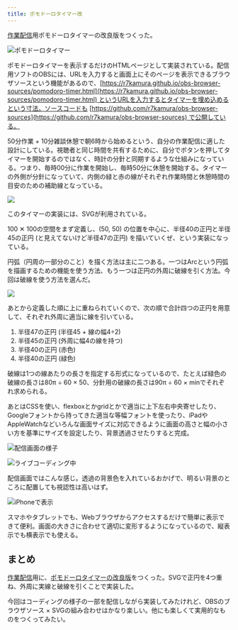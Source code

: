 ```yaml
---
title: ポモドーロタイマー改
---
```

[作業配信](https://www.youtube.com/c/r7kamura)用ポモドーロタイマーの改良版をつくった。

![](https://lh3.googleusercontent.com/docs/ADP-6oGD41amzf2wx9Q_AIBAoiWARsDFswB85Zxl92_VSQYihxBuW0C3Bj1-tecsufqYyDGZurw0x5EREdxsQWUAiZJWRJ984ArgJVH9qrCbpBGR-Q0PquVnaHEcU0YhNvK3u6d-NYddeRdsFHm3l2e7PwDOk6j5t8wVI02ihIJbbYWpCHE3G0hC9liEv1NP4onLPtU1rtm42N_XOMmKZITbUfon4IJn_p4LXBRZ3HIBZY8R_iuBfj2p14RB_dmp-CzFIkkuuQhg6SdVVg0PqYekjuUVDhN-vGF6WN25BlAuweQnnDeg3Wuih3WQ0-xGnMl0zJwCMYzstDoZ6wGHGovo2E3LF6FXhw0Z0ZUSWXZph2HbSsCCZgknAYpCO-dRTUoVifybF2-xKghG9u3Me6fvr-qtmnWR6utj30aL0Un_L9x4s51vRO_YYFee1E_TZYe4MLpn_22MXySUszYXX7oVwxG7UsB07f0hLWD22iV-4VnAvu_OClhENjAXwZgDKf1lt7O8Ym-n6UWmfGWijGID5VpHo5gXdrAwb-45XOO2TMX54AQTxV0GJl_y774d6U7PxR7dDKrEz_A2UFdQWZfFN2loW3JI8e05VwyR1T-XI7jEKwfHOu9iY9eoCDp0IuPpyAfz7oqpkJ7zgTWv46rqaVCFZ2XBSjMikLrQ866FriWAoqXBhMqWtqFXX53M11sO-RVOsz-s4IMNg4M0vAS7dl-sXqnvoYg79tP-WH1c6zuO2SDYq5h87lB96d1E8qnNsQcTLaXxLtN81RO1ZzNlqsxL75AkU-zl6hJO3Sbibd2t7vKe4CQGnWbZYOFdFN9wiS9vSTeJoC0Is7zZ0tko37eLgk8dEB28btAxx2Smio5NKdv0WyvBq0mezeRh_upC7NxPqFPW862A7J1ycFNH80XtHS2StG8yCsqmxc8zVlNM9MonFNIj5vaiL3As0sRIEOSAKjc0YcGat3E7UYJSMU8r4na0qU_MpKbNPjxG6ALqv7rNC2nCQY6Bx8UDRIYcVjX7ElcJ2sPFSBI3Qr5xDyFJXAR2tHgCmWUuE7uWaVxy2wIWaQxK8-yVKOeD4_gC3FBEm7O-AoZDJp-7C-NHvU6L9IIQHacNWmMQP8EH7dV1S4u7PBrbFTxxxo2C0Q36CUS6Md3wlBFAgz_0_I32R72RDlQTuGcdK-bgVf-cBWDs5uQM3LT-Bs_cez6A82pBYCBWybFC6iScr_KiISA6a9tlHyhmm78NivfL0mgVGWhhBGrvbQ "ポモドーロタイマー")

ポモドーロタイマーを表示するだけのHTMLページとして実装されている。配信用ソフトのOBSには、URLを入力すると画面上にそのページを表示できるブラウザソースという機能があるので、[https://r7kamura.github.io/obs-browser-sources/pomodoro-timer.html](https://r7kamura.github.io/obs-browser-sources/pomodoro-timer.html) というURLを入力するとタイマーを埋め込めるという寸法。ソースコードも [https://github.com/r7kamura/obs-browser-sources](https://github.com/r7kamura/obs-browser-sources) で公開している。

50分作業 + 10分雑談休憩で朝6時から始めるという、自分の作業配信に適した設計にしている。視聴者と同じ時間を共有するために、自分でボタンを押してタイマーを開始するのではなく、時計の分針と同期するような仕組みになっている。つまり、毎時00分に作業を開始し、毎時50分に休憩を開始する。タイマーの外側が分針になっていて、内側の緑と赤の線がそれぞれ作業時間と休憩時間の目安のための補助線となっている。

![](https://lh3.googleusercontent.com/docs/ADP-6oHyIEhqy-ItlYnd5H5P4YVT54LcyKLCG9loY4xZC6pvDmz8d1ZOrOi7hJJ7JPJ8vJnctxxoZJsPWLmW40Aj2SYMq5yqEeU2WtKg7ol_69r_vcYfVX2yAh-DPx0D4IL4y38uMZmf2hN10cbYlhto0Nv1fwoZEJnsWqCFnWv0oEE3rjNC5sXCNqn2mNva-jc6AXUbaahp7QhYjo49OZwYdwIUfFPtLl-UtWcNFtF79wXuBthmLiwbZajJUfEIUCCUD3VnvqSoVTf80lsf8Lzf2_rUvinouIWKeJByyEJ1itFkTlbgDHFgffzmkc8dFOvX1sbWblvqyTPS6FU8qU3i4btY9apQ6UkUAyoLTfbQ1c3cRhWkL5MWlEOt7kAaDd0ZXI0AoRUTCeTpN6pa5oLxsEB2B2AWui08UujqTUmWXMuYousFm9H_48HIGvfRU3EYBf8eQP01fuC6ILt-RIEDJEBRO7NqcOn2gFgVXj2Gq7idseXKEB1IPJTVwSPrJZ-wfmG6-kmiacJs5KH08wHefgRD-ySytB-0nGK8U1ExcqKIdbBjXQRmciiKK_QzSqMR8XcB0XDRWl6-FEXtGLWHvAXJFOunhB4_Yx7QDOU7uE24wrxjzSH3OQiIfdbOyGOyhoZ0TAFaxw2LYy-ryVNxnDyw8e6SDu8hNk2zvvjyMFkf1EekjrXd12Ty6JjBwuSPkk3IBI2ezUdo-o5jgNj9eFTc3_TFyxTU5TVRe9nFyC4tBoUjy6AtcxlSeY7GGU7RZZZrAg3IidS8lAkRgodbzMXdqydjnGblvaPWvh46JpErfL9p0--3fCe97-mw8HeLpRtcLEQfd44x-rw5qpohUXlhQl3FMGGK_9rRR4Ru12VQi3JqgKsxzmbuza-Xkknt93RFYAw6yvRutjAhMN3UPVMAtsvRbsRGAiHYUfy32YJXnXwQqKkyiX-indWL_D24OJcIwz45Fn-PyJA6MQFEP4Lp4asa7UmqPpxaui5Ruy3DjbVccteBPstfR5EYlhb117e9KXXrRMqO5wBtq7rQvSN5dP4iPrnN7ia48sGkdTbW5OmzEGqP61v7Gdj_IAyDDBjCYfPktucwZkiYcXreCSaR0vvQ8lmnwHPwcYZL2nRddeCHeQr_tbhY6cekdo-hpvRkpOnvqlLrn3Vwx1mwVA5NwpQldFLObX1xVhsQ3GdALv88ZjQNgsyuv-Uh_ARUeRBezwizOK28rQQlBEcRxQM90MUvBu4SORI2fSjUSwoVNGVEOg)

このタイマーの実装には、SVGが利用されている。

100 ✕ 100の空間をまず定義し、(50, 50) の位置を中心に、半径40の正円と半径45の正円 (と見えてないけど半径47の正円) を描いていくぜ、という実装になっている。

円弧（円周の一部分のこと）を描く方法は主に二つある。一つはArcという円弧を描画するための機能を使う方法、もう一つは正円の外周に破線を引く方法。今回は破線を使う方法を選んだ。

![](https://lh3.googleusercontent.com/docs/ADP-6oF6YKP5CKYAhiSTuF1I9YEgjKwk0rpr-3sXv0aEgleQzgBsjL_wKERM4bgpFUcW6u4xzcge1ZFLLm186S1W6YdSrGVi7DgoW6WU4wn6nqZNxFl9IQFQ1J0fzt5jQkVyHARPJl6_xYpwl4cSQqQ8Ouu-YMG55opsWl3dt-8KO1zwDiy2HOMlo29AyMPIcHQCjf189DakXl6MmBN4bNggVqmM9ghubLG8yh-dcJppp_mkGk3ACfO5x6FeYh8-IAETCZdb2Enin6_KY7QGZA_GcSj8Z0WN_7sffmf0S0Z5THui6YXFXN7-4FoPj87xgbKm-VxLmHgDuUMkIamHWHHoGfFgeeGmG1igh_FRLwu_qx0RG19Y9DngDcHU8ogqNHBaLPFAIB0BOfQqybg_hq-j8F4oC59ZZCvYD8HqQ3bE1y54BLmDmU6sr9NiLdUpsEdL97r9fhOg0X4VurrDkf6amOKvC4yrq0qwYW64fh5ok9B2IWKPn5Q_5p53kwknUMxQANSpVpYJC5Ak4syPta6T1BMD8p_9TMz4SjMdLVp_fnfRKFu4PdNeej11jdjlhzFdw3Q0pEdb3z0Iyb6DMDxuQsIttrP0v2RWhuZVkMDB6WHb0oNYpPI6wjcsdpFDAuhEofUQaWobcRIwaIx9OuvxivfK-zCPKYUDW9I0vPk_-aZ62avr8cSbZ6vIJQVV-AlCbGgQw2hpyTy6Z724bD8aZr0sbLDRWBBmVJZuAai4F0y0KwtzfC25l5mgbx1-ONahy1-ohv4VDV7eC7vVINAms9ADc8VDqKfR2FijfZRIX5NZPj236612q0ef0PWfutXMOidHSv_XpYbx_dJHaet4kT3OXZAch1IVKJmxLNOGyx3pLlQF4PkiKfiLnZ6DIntvea0qOEpID2i011W1Cn1Ft0v6PBre82b7v9Pnm2aL0vvot7EEmB0GrQ-9mAoRbROr4aEiEHnRQiM01d1M5DI2D6L40ozBSdRut-rqIYLUU55loj9rdqHDSV45iKfpJMpmxIPVohETP3wXnNf3fE9TTOY03JJH6TVBmz43Youxwextj41AirRUhWaNDuiEnCEWQ4z1S-3wWi7ZfLSnNQKedoc0b4LZs_ciTm7jI6NcDWzy1pU8JVxUB6OrqPylvaA0avLMcvtbtR2bYNEpcF7amuXt_zW7BKnOwCrV7KzTRJVh5e0H2o9a5X8VvjhSTe9YUPWRPKuvE90gD2h5n0PNrtMhIkiUcW_N5sH9JRHDW3_T43d51g)

あとから定義した順に上に重ねられていくので、次の順で合計四つの正円を用意して、それぞれ外周に適当に線を引いている。

1.  半径47の正円 (半径45 + 線の幅4÷2)
2.  半径45の正円 (外周に幅4の線を持つ)
3.  半径40の正円 (赤色)
4.  半径40の正円 (緑色)

破線は1つの線あたりの長さを指定する形式になっているので、たとえば緑色の破線の長さは80π ÷ 60 × 50、分針用の破線の長さは90π ÷ 60 × minでそれぞれ求められる。

あとはCSSを使い、flexboxとかgridとかで適当に上下左右中央寄せしたり、Googleフォントから持ってきた適当な等幅フォントを使ったり、iPadやAppleWatchなどいろんな画面サイズに対応できるように画面の高さと幅の小さい方を基準にサイズを設定したり、背景透過させたりすると完成。

![](https://lh3.googleusercontent.com/docs/ADP-6oH_kiit3E6Hm57Q-aBtemwWmZ7uCXGN-Pjh0ZhBS4wS1vi3bpw82v1Zb6Aj3ifa4qE0K6CcEkrbq713QvXwEZS7Zx0wNhyDGfjbMOAI7wq7jDkcRVrQTLUJGGrgrJEDjnOkSZCKVYc14PNvYaJb5EyNK4LG8T8GxBxT8uoS2IRVtn0kfsYiUN9ylWtECZBB1sMHbPveHA76bwwC8167n5o8KeUp22bI0Pt_tTEGRGXFv2t5Daech1BFO42kKHq1aJFF0gUSWSnsU4QfBFSzBqJCwowiNgJdrjZTZjQbJjmWQR-_b_esNDiTGGMt2Jur6w4HNJazTcnlbGA8PRC0XdgKc10iBc9stVh3zWgq1C_DMHNMMqp5yqeKIFg-hrV2m55adKfwVo-Lwz_q46-f7u7Wr6-31lV-KARZH5mSnq48jUinVQrq8C8UsWTw8-VXv8ZjAsA_40L1VSZ9tBj5aLeAYrpxV1UTtvPshF_JAmFsx2S3RZ-0HlqVdzP7rDK2uwrvdXHpZNRZ1Iwc0PVyn72zQWwoPw0YUsFzLTsU_-CSG_iys5pAavGhRNK7SwXvOBzpkXymtxxVYCK4-U_fvSx37o6Yv9-l-pb_44Fjq3aEOXe7zOHheAcQ24NQndnM6O0KCNNQ-m9yNeBhQCNuGcp7gZ6ggtkQ2GS-JCEgh-PqjZbGXMYdF29pUcq5o1iqc--3IHE8CVLcmxUIHoS5uu-HxDR4Q9K4Xr2TQ0cymSAIfqphy3ep5bNuX1C-oO86QBwkjVtN8euEUmcmYLEDg0MMQJ3uJ5EAF-SXqUNB2pzWoGMv-35rrw8NsyvlrIZyX_V38jyifZ2texfaw3fFE-w73b9z0uxLKAm3PcdJSjnSq8TkddLWwtGCFqZK69Br8k9pGC9YNznNdPTi-HgBidUOYrGDS7TKuH-cJZVZb2L_AnNdrTRVZQm8kEx0eoc6kMd-AMxSPSPLOVzClEDMSjmGDfPmiTyMDoOUDB2F35Mi3nuHg1GHOLWDZFUwUs2-DEV3gfAbEElL7gIKdoS-rEgoHSPUmdW_y88l9IWe4oR0TvGGkVaqK1Z0nkFjAOZiYHW5Ep3pHZNJ-f6PUlTjvWaztczdc5nEmZlCBPg6bX93QnooPKQsysNU5FKmx9aYN0xfZbejxObDOvyPHxuOfMWXX5RhqfuiSxHpsuSOFPSbI1kjEeVBDyV0ag5GFuC-K3e6AJ60S2dw1Zq691DHrF_FO_jvGtEw-zUTc2U_tcc3EaXtCw "配信画面の様子")

![](https://lh3.googleusercontent.com/docs/ADP-6oFPH0FsjURdwjEjNVEifTkYNRkip7I1EaSwEBWtF699WpPrpPR-WESFc7FCvUtM4ZY2CaSTjPGfwO_555TdqpuLig-GmmMVYzirYClbPbs6i0PSj4ppVNXhmo7bJzAIg1uMea8EwwTh3LMoaJYU5UUaux6HxAF-fSuzyYHuDdBBlq22EyKrNg6qQ31uREOE9i_FMqVAI6XuB-Ut4rao1p-F1WeO-2UyalfuHDVYx-N-tPPwgvqVw8zakYkRo5xsZ_ug8Lk0enNVZs3RJ6_Fm7R5sfSuOr-OZgONYDOLgs8UctW7JWoqWy7SjSsqZftCzchk1QMkgAo8IEwl62r6SBWgqX-p5jcwHo1ZVmVIOg5yxjdYgbk3zRVPvIZiT-6_eveu13vkfQdE1j7utERcu9NoaRmyGpqZF-ux80x4ZgzbdFn_aiNaePzQuRmzmrhZhnctpYltlS2kGIJ8czAweQ_nAYDUxhNj049qUQlXYotetYf9Mzo07F6rTLnn3qhnlzfaJFBOwx52KQXnFkWz46hUbxCJt4m8YHDUjUPG3MPWDCOhg3stG3KWt2MFeHXXjJOhhZqXLWdnBxMQ1m-OdCtohgokgVt-CcB4-LDI4QZR0tICaFnRd2neM3D97U86XOt6KSyhRu9DncVjA3KAc7DU0w4I04GQRCZ8nM9T3TXI4w9moZnTDvWmDdpo0Xjg97g6n5aQVAXD4vRm6WdyCykwLLinlNe8ZgaJDg2E2AS8sL1qyIO5qOjTm9L7cgAjG9sbp9KXPuWPNqKZa7XrvrdBSveKns2SpSjyMAr1unbSSkDTLDVH_pq-8RMDbC3FtDbGTH32jK8QatR1Yo5BxiYlC5HPloz-1yBbNiHNspzWFUUE64I4WiMTikx1RG4T6-xQjzjhCJz_9-tU-cqYcNeu1Er-ENxtuwpG7HYJ8g4xVijqI7jTltcNTNSoK8nJEM3aaGXJooI8KfAD-Nyau1apQSmHroD6DcWIHCZNMBWoMMrdZw44KlAUJOok5MPWaXTK5Fd2rxf1DvTy4IzjUh7jSDQUMd-bqCiOpfgvyz5FGZoFj1TxjNPzWxfD0Y_pNHAFjTdXNHVC3zp4cXg5aAMr-wPWv0jOuVQs7GNRIsg_Wq74UAYU23YtxFo3V8F2OxDL9E80NKlghR1Qsz080qHP0sn1ud5Zg6VLku__yw7Ybpo0tyM4qnHu_EuOc7Xd3dsd2QF2xzIzGDIS91WE3RNxEp5Z_4Dv5sSDyGnKTect4SMS0A "ライブコーディング中")

配信画面ではこんな感じ。透過の背景色を入れているおかげで、明るい背景のところに配置しても視認性は高いはず。

![](https://lh3.googleusercontent.com/docs/ADP-6oET7dr_vaJnuS4vBRQzOJHrXiTTmHYvCGWKiMZEQoVgblILUwEySy-0C7VLlSOFqI0aNHJjxn-HlPqJ4OaRHf3gn2IWxR_BJONJ6ba1iO0Xq1v0bPOrOesq0DxGSs0fQT9Zvj5lfH1kj-iA0IcpMcssxxGKak7Esi_XTBRaZ9P7UpB9kGQAKy0LXu6AG_yHTXQpkgCtjAVdTu5EOkLGvzWcNA1CY5DajAQGxj_kyB2aU1e3Q2Gj-s1dRj0pDrRTxobxyzF60WVIMqONqlXgqOnit4X8ZvtScrQ-Az3CpMyp4pEokiAlYohmd39JA3TOwto_-RPSS_H3N1c2JV_NKj6nFeW9RgqJD6s-taWhTptPC-yJLozhxLEmhziYOlr8v0biUe-DAEu6uqZaCWC8HUsqKId5PfuWTzrffPeO725232fzlgMLTzWskkPSFgW61uFplgYdSvOFLYXy0qY4UlQ43IUMcjBQJVitBKWh-P40iQwE7DQ9Tf2SlWVm8WU2kktVEjJtiOTxqWsBAB7HxkpEr4sOvCVQB-tuLVblp0ZmCOPMZbfO6LA6pRfo2GcsXSeDlOmsVkZThmitQzLoSRQPtcUTcimZlMAa_6mX6GSaVvRa-cUMWxiUJeyci0vNeDZjItkxF4ddNh7Oca1fcQKS3TuCfM0XiMuapnJlvnBLpMPeT9VbypSiSS-hSDKnvOP83bCmrGjTmP4NAJvDfP3O8UzvPjy9RE_eHkBHVwei72zNxuwV82ZaXaNypqlx8odAj9u-2jdJCN3dhxVg7ypl3xJDzXIu20yFXcKB6hcgq9qLlKIHFGTxlH88RMCRiZ1PhmGf4CYEezaf5jWeefC-wDssRxoAWutooZ40zHMbNp8jh_5ohKRsucEaYm6WctdXJh2rv8FRDmLuAERvCkSrV0mOd1iU3ODWkF3PC_9tcaYS2h8gOU4GRox8WT0GTow-wGKOab_RCHHxdmUo0Qmf_Kgml2543mT_BcNNiuZFHmYKFf-aiRElcg7itw_O_vBunxGuVCYMw6EgbcA9R3JN6GZN3TIa0mdh_7Etpppujpq8gBtDsQBYAIXuS0pkO09yvsIZGiI7TizbpATdZ_FO-IE8sVadd9bEx5tiXbV2-3Bl2g-BypL9BUTIOlAlHd7-_nIuNiAhGOUQxLvj2mBEVaY16vu1GYNcaOoAsPdQx8WXipM6B0OTnbNB-hK_IsissWDkf14ixY8bHqJADUfKTj1Ue0B1veQ_oUK0RYQdVEAnDg "iPhoneで表示")

スマホやタブレットでも、Webブラウザからアクセスするだけで簡単に表示できて便利。画面の大きさに合わせて適切に変形するようになっているので、縦表示でも横表示でも使える。

まとめ
---

[作業配信](https://www.youtube.com/c/r7kamura)用に、[ポモドーロタイマーの改良版](https://github.com/r7kamura/obs-browser-sources)をつくった。SVGで正円を4つ重ね、外周に実線と破線を引くことで実装した。

今回はコーディングの様子の一部を配信しながら実装してみたけれど、OBSのブラウザソース × SVGの組み合わせはかなり楽しい。他にも楽しくて実用的なものをつくってみたい。
